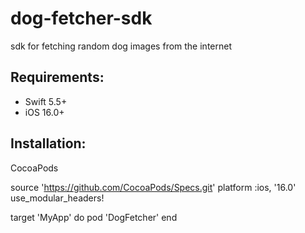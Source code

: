 # dog-fetcher-sdk
sdk for fetching random dog images from the internet


Requirements: 
---------------------------------------------
* Swift 5.5+
* iOS 16.0+


Installation:
---------------------------------------------
CocoaPods

source 'https://github.com/CocoaPods/Specs.git'
platform :ios, '16.0'
use_modular_headers!

target 'MyApp' do
  pod 'DogFetcher'
end
